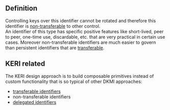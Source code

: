 ## Definition

Controlling keys over this identifier cannot be rotated and therefore this identifier is [non-transferable](non-transferable.md) to other control.\
An identifier of this type has specific positive features like short-lived, peer to peer, one-time use, discardable, etc. that are very practical in certain use cases. Moreover non-transferable identifiers are much easier to govern than persistent identifiers that are [transferable](transferable.md).

## KERI related

The KERI design approach is to build composable primitives instead of custom functionality that is so typical of other DKMI approaches:

- [transferable identifiers](transferable-identifier.md)
- non-transferable identifiers
- [delegated identifiers](delegated-identifier.md)
